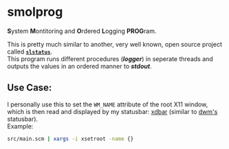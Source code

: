 # smolprog
**S**ystem **M**ontitoring and **O**rdered **L**ogging **PROG**ram.

This is pretty much similar to another, very well known, open source project called [**`slstatus`**](https://tools.suckless.org/slstatus/).  
This program runs different procedures (***logger***) in seperate threads and outputs the values in an ordered manner to ***stdout***.  

## Use Case:
I personally use this to set the `WM_NAME` attribute of the root X11 window, which is then read and displayed by my statusbar: [xdbar](https://github.com/lycuid/xdbar/) (similar to [dwm's](https://dwm.suckless.org/) statusbar).  
Example:
```sh
src/main.scm | xargs -i xsetroot -name {}
```
